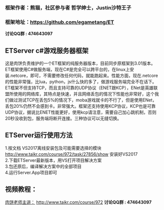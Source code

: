 ### 框架作者：熊猫，社区参与者 哲学绅士，Justin沙特王子
### 框架地址：https://github.com/egametang/ET
__讨论QQ群 : 474643097__


## ETServer c#游戏服务器框架
这是肉饼负责维护的一个ET框架的纯服务器版本，目前同步原框架到3.01版本。
ET框架使用C#做服务端，现在C#是完全可以跨平台的，在linux上安装.netcore，即可，不需要修改任何代码，就能跑起来。性能方面，现在.netcore的性能非常强，比lua，python，js什么快的多了，做游戏服务端完全不在话下。
ET框架不但支持TCP，而且支持可靠的UDP协议（ENET跟KCP），ENet是英雄联盟所使用的网络库，其特点是快速，并且网络丢包的情况下性能也非常好，这个我们做过测试TCP在丢包5%的情况下，moba游戏就卡的不行了，但是使用ENet，丢包20%仍然不会感到卡。非常强大。框架还支持使用KCP协议，KCP也是可靠UDP协议，据说比ENET性能更好，使用kcp请注意，需要自己加心跳机制，否则20秒没收到包，服务端将断开连接。三种协议可以无缝切换。


## ETServer运行使用方法
 1.按文档 VS2017离线安装包及可能需要选择的模块 http://www.taikr.com/course/972/task/27856/show 安装好VS2017  
 2.下载ETServer最新版本，用VS打开项目解决方案  
 3.包还原后，编译解决方案中的全部项目  
 4.运行Server.App项目即可


## 视频教程：  
[肉饼老师主讲：](http://www.taikr.com/course/972) http://www.taikr.com/course/972
__讨论QQ群 : 474643097__